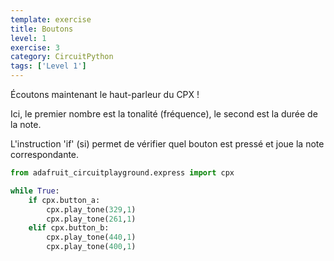 ```yaml
---
template: exercise
title: Boutons
level: 1
exercise: 3
category: CircuitPython
tags: ['Level 1']
---
```


Écoutons maintenant le haut-parleur du CPX !

Ici, le premier nombre est la tonalité (fréquence), le second est la durée de la note.

L'instruction 'if' (si) permet de vérifier quel bouton est pressé et joue la note correspondante.

```python
from adafruit_circuitplayground.express import cpx

while True:
    if cpx.button_a:
        cpx.play_tone(329,1)
        cpx.play_tone(261,1)
    elif cpx.button_b:
        cpx.play_tone(440,1)
        cpx.play_tone(400,1)
```
